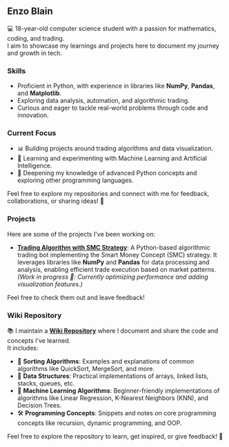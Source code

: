 ## Enzo Blain  
💻 18-year-old computer science student with a passion for mathematics, coding, and trading.  
I aim to showcase my learnings and projects here to document my journey and growth in tech.  

### Skills  
- Proficient in Python, with experience in libraries like **NumPy**, **Pandas**, and **Matplotlib**.  
- Exploring data analysis, automation, and algorithmic trading.  
- Curious and eager to tackle real-world problems through code and innovation.  

### Current Focus  
- 📊 Building projects around trading algorithms and data visualization.  
- 🤖 Learning and experimenting with Machine Learning and Artificial Intelligence.  
- 🧠 Deepening my knowledge of advanced Python concepts and exploring other programming languages.  

Feel free to explore my repositories and connect with me for feedback, collaborations, or sharing ideas! 🚀  

### Projects  
Here are some of the projects I've been working on:  

- **[Trading Algorithm with SMC Strategy](https://github.com/enzoblain/trading-algorithm)**: A Python-based algorithmic trading bot implementing the Smart Money Concept (SMC) strategy. It leverages libraries like **NumPy** and **Pandas** for data processing and analysis, enabling efficient trade execution based on market patterns. *(Work in progress 🚧: Currently optimizing performance and adding visualization features.)*

Feel free to check them out and leave feedback!  

### Wiki Repository  
📚 I maintain a **[Wiki Repository](#)** where I document and share the code and concepts I’ve learned.  
It includes:  
- 🧮 **Sorting Algorithms**: Examples and explanations of common algorithms like QuickSort, MergeSort, and more.  
- 🔢 **Data Structures**: Practical implementations of arrays, linked lists, stacks, queues, etc.  
- 🧠 **Machine Learning Algorithms**: Beginner-friendly implementations of algorithms like Linear Regression, K-Nearest Neighbors (KNN), and Decision Trees.  
- 🛠️ **Programming Concepts**: Snippets and notes on core programming concepts like recursion, dynamic programming, and OOP.  

Feel free to explore the repository to learn, get inspired, or give feedback! 🚀  
